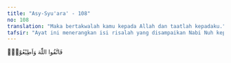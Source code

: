 ```yaml
---
title: "Asy-Syu'ara' - 108"
no: 108
translation: "Maka bertakwalah kamu kepada Allah dan taatlah kepadaku."
tafsir: "Ayat ini menerangkan isi risalah yang disampaikan Nabi Nuh kepada kaumnya, yaitu agar bertakwa kepada Allah dan hanya menyembah kepada-Nya. Pada ayat 3 Surah Nuh disebutkan tiga hal yang diperintahkan Allah, yaitu agar menyembah hanya kepada Allah, bertakwa kepada-Nya, dan taat kepada Nabi Nuh\n\nPada ayat-ayat yang lain diterangkan bahwa risalah yang dibawa Nabi Nuh menyebutkan pula hal-hal sebagai berikut:\n\n1. Akibat baik yang akan diperoleh orang-orang yang bertakwa. Allah akan menambah rezeki mereka, dan menurunkan hujan. Kemudian dengan air itu, Allah menyuburkan bumi, dan menumbuhkan tumbuh-tumbuhan.\n\n2. Mengemukakan bukti-bukti keesaan dan kekuasaan Allah, serta menerangkan bukti-bukti kebenaran risalah yang dibawanya. Di antaranya adalah tentang penciptaan manusia dalam beberapa proses kejadian mulai dari setetes mani sampai lahir sebagai manusia. Allah menciptakan langit dan bumi, bulan yang bersinar dan matahari yang bercahaya, menghidupkan dan mematikan manusia, kemudian seluruh manusia akan kembali kepada-Nya."
---
```


فَاتَّقُوا اللّٰهَ وَاَطِيْعُوْنِۚ  
